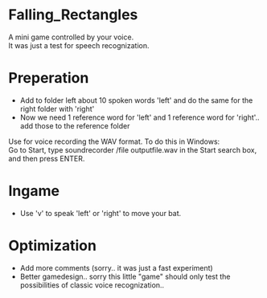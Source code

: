 # Falling_Rectangles
A mini game controlled by your voice.  
It was just a test for speech recognization.  

# Preperation
- Add to folder left about 10 spoken words 'left' and do the same for the right folder with 'right'
- Now we need 1 reference word for 'left' and 1 reference word for 'right'.. add those to the reference folder  
  
Use for voice recording the WAV format.
To do this in Windows:  
Go to Start, type soundrecorder /file outputfile.wav in the Start search box, and then press ENTER.

# Ingame
- Use 'v' to speak 'left' or 'right' to move your bat.

# Optimization
- Add more comments (sorry.. it was just a fast experiment)
- Better gamedesign.. sorry this little "game" should only test the possibilities of classic voice recognization..
